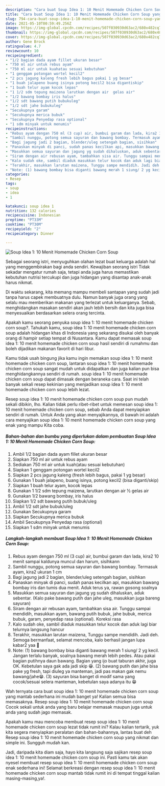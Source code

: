 ```yaml
---
description: "Cara buat Soup Idea 1: 10 Menit Homemade Chicken Corn Soup yang nikmat Untuk Jualan"
title: "Cara buat Soup Idea 1: 10 Menit Homemade Chicken Corn Soup yang nikmat Untuk Jualan"
slug: 794-cara-buat-soup-idea-1-10-menit-homemade-chicken-corn-soup-yang-nikmat-untuk-jualan
date: 2021-05-10T00:59:49.256Z
image: https://img-global.cpcdn.com/recipes/507f030930d63ac2/680x482cq70/soup-idea-1-10-menit-homemade-chicken-corn-soup-foto-resep-utama.jpg
thumbnail: https://img-global.cpcdn.com/recipes/507f030930d63ac2/680x482cq70/soup-idea-1-10-menit-homemade-chicken-corn-soup-foto-resep-utama.jpg
cover: https://img-global.cpcdn.com/recipes/507f030930d63ac2/680x482cq70/soup-idea-1-10-menit-homemade-chicken-corn-soup-foto-resep-utama.jpg
author: Gene Brock
ratingvalue: 4.7
reviewcount: 10
recipeingredient:
- "1/2 bagian dada ayam fillet ukuran besar"
- "750 ml air untuk rebus ayam"
- "750 ml air untuk kuahatau sesuai kebutuhan"
- "1 genggam potongan wortel kecil2"
- "2 pcs jagung kaleng fresh lebih bagus pakai 1 yg besar"
- "1 buah jalapeno buang isinya potong kecil2 bisa digantiskip"
- "1 buah telur ayam kocok lepas"
- "1 1/2 sdm tepung maizena larutkan dengan air  gelas air"
- "1/2 bawang bombay iris halus"
- "1/2 sdt bawang putih bubukuleg"
- "1/2 sdt jahe bubukuleg"
- "Secukupnya garam"
- "Secukupnya merica bubuk"
- "Secukupnya Penyedap rasa optional"
- "1 sdm minyak untuk menumis"
recipeinstructions:
- "Rebus ayam dengan 750 ml (3 cup) air, bumbui garam dan lada, kira2 10 menit sampai kaldunya muncul dan harum, sisihkann"
- "Sambil nunggu, potong semua sayuran dan bawang bombay. Termasuk ayam, kira2 ukuran 1 cm"
- "Bagi jagung jadi 2 bagian, blender/uleg setengah bagian, sisihkan"
- "Panaskan minyak di panci, sudah panas kecilkan api, masukkan bawang bombay iris dan tumis dua menit. Aduk terus ya, rawan gosong soalnya"
- "Masukkan semua sayuran dan jagung yg sudah dihaluskan, aduk sebentar. (Kalo pake bawang putih dan jahe uleg, masukkan juga bareng sayuran)"
- "Siram dengan air rebusan ayam, tambahkan sisa air. Tunggu sampai mendidih, masukkan ayam, bawang putih bubuk, jahe bubuk, merica bubuk, garam, penyedap rasa (optional). Koreksi rasa"
- "Kalo sudah oke, sambil diaduk masukkan telur kocok dan aduk lagi biar telurnya langsung hancur"
- "Terakhir, masukkan larutan maizena, Tunggu sampe mendidih. Jadi deh. Semoga bermanfaat, selamat mencoba, kalo berhasil jangan lupa kabar2 yaa 👋"
- "Note: (1) bawang bombay bisa diganti bawang merah 1 siung/ 2 yg kecil. Jangan terlalu banyak, soalnya bawang merah lebih pedes. Atau pakai bagian putihnya daun bawang. Bagian yang ijo buat taburan akhir, juga OK. Kebetulan saya gak ada jadi skip 😁. (2) bawang putih dan jahe bisa pake yg fresh, tapi diuleg ya manteman, jadi pas makan gak nemu bawang/jahe😁. (3) sayuran bisa banget di modif sama yang cocok/sesuai selera manteman, kebetulan saya adanya itu 😁"
categories:
- Resep
tags:
- soup
- idea
- 1

katakunci: soup idea 1 
nutrition: 132 calories
recipecuisine: Indonesian
preptime: "PT33M"
cooktime: "PT30M"
recipeyield: "2"
recipecategory: Dinner

---
```



![Soup Idea 1: 10 Menit Homemade Chicken Corn Soup](https://img-global.cpcdn.com/recipes/507f030930d63ac2/680x482cq70/soup-idea-1-10-menit-homemade-chicken-corn-soup-foto-resep-utama.jpg)

Sebagai seorang istri, menyuguhkan olahan lezat buat keluarga adalah hal yang menggembirakan bagi anda sendiri. Kewajiban seorang istri Tidak sekadar mengatur rumah saja, tetapi anda juga harus memastikan kebutuhan nutrisi tercukupi dan juga hidangan yang disantap anak-anak harus nikmat.

Di waktu  sekarang, kita memang mampu membeli santapan yang sudah jadi tanpa harus capek membuatnya dulu. Namun banyak juga orang yang selalu mau memberikan makanan yang terlezat untuk keluarganya. Sebab, menghidangkan masakan sendiri akan jauh lebih bersih dan kita juga bisa menyesuaikan berdasarkan selera orang tercinta. 



Apakah kamu seorang penyuka soup idea 1: 10 menit homemade chicken corn soup?. Tahukah kamu, soup idea 1: 10 menit homemade chicken corn soup adalah hidangan khas di Indonesia yang sekarang disukai oleh banyak orang di hampir setiap tempat di Nusantara. Kamu dapat memasak soup idea 1: 10 menit homemade chicken corn soup hasil sendiri di rumahmu dan boleh dijadikan makanan favorit di hari libur.

Kamu tidak usah bingung jika kamu ingin memakan soup idea 1: 10 menit homemade chicken corn soup, lantaran soup idea 1: 10 menit homemade chicken corn soup sangat mudah untuk didapatkan dan juga kalian pun bisa menghidangkannya sendiri di rumah. soup idea 1: 10 menit homemade chicken corn soup dapat dimasak dengan beraneka cara. Saat ini telah banyak sekali resep kekinian yang menjadikan soup idea 1: 10 menit homemade chicken corn soup lebih lezat.

Resep soup idea 1: 10 menit homemade chicken corn soup pun mudah sekali dibikin, lho. Kalian tidak perlu ribet-ribet untuk memesan soup idea 1: 10 menit homemade chicken corn soup, sebab Anda dapat menyiapkan sendiri di rumah. Untuk Anda yang akan menyajikannya, di bawah ini adalah cara menyajikan soup idea 1: 10 menit homemade chicken corn soup yang enak yang mampu Kita coba.

<!--inarticleads1-->

##### Bahan-bahan dan bumbu yang diperlukan dalam pembuatan Soup Idea 1: 10 Menit Homemade Chicken Corn Soup:

1. Ambil 1/2 bagian dada ayam fillet ukuran besar
1. Siapkan 750 ml air untuk rebus ayam
1. Sediakan 750 ml air untuk kuah(atau sesuai kebutuhan)
1. Siapkan 1 genggam potongan wortel kecil2
1. Siapkan 2 pcs jagung kaleng (fresh lebih bagus, pakai 1 yg besar)
1. Gunakan 1 buah jalapeno, buang isinya, potong kecil2 (bisa diganti/skip)
1. Siapkan 1 buah telur ayam, kocok lepas
1. Gunakan 1 1/2 sdm tepung maizena, larutkan dengan air ½ gelas air
1. Gunakan 1/2 bawang bombay, iris halus
1. Siapkan 1/2 sdt bawang putih bubuk/uleg
1. Ambil 1/2 sdt jahe bubuk/uleg
1. Gunakan Secukupnya garam
1. Siapkan Secukupnya merica bubuk
1. Ambil Secukupnya Penyedap rasa (optional)
1. Siapkan 1 sdm minyak untuk menumis




<!--inarticleads2-->

##### Langkah-langkah membuat Soup Idea 1: 10 Menit Homemade Chicken Corn Soup:

1. Rebus ayam dengan 750 ml (3 cup) air, bumbui garam dan lada, kira2 10 menit sampai kaldunya muncul dan harum, sisihkann
1. Sambil nunggu, potong semua sayuran dan bawang bombay. Termasuk ayam, kira2 ukuran 1 cm
1. Bagi jagung jadi 2 bagian, blender/uleg setengah bagian, sisihkan
1. Panaskan minyak di panci, sudah panas kecilkan api, masukkan bawang bombay iris dan tumis dua menit. Aduk terus ya, rawan gosong soalnya
1. Masukkan semua sayuran dan jagung yg sudah dihaluskan, aduk sebentar. (Kalo pake bawang putih dan jahe uleg, masukkan juga bareng sayuran)
1. Siram dengan air rebusan ayam, tambahkan sisa air. Tunggu sampai mendidih, masukkan ayam, bawang putih bubuk, jahe bubuk, merica bubuk, garam, penyedap rasa (optional). Koreksi rasa
1. Kalo sudah oke, sambil diaduk masukkan telur kocok dan aduk lagi biar telurnya langsung hancur
1. Terakhir, masukkan larutan maizena, Tunggu sampe mendidih. Jadi deh. Semoga bermanfaat, selamat mencoba, kalo berhasil jangan lupa kabar2 yaa 👋
1. Note: (1) bawang bombay bisa diganti bawang merah 1 siung/ 2 yg kecil. Jangan terlalu banyak, soalnya bawang merah lebih pedes. Atau pakai bagian putihnya daun bawang. Bagian yang ijo buat taburan akhir, juga OK. Kebetulan saya gak ada jadi skip 😁. (2) bawang putih dan jahe bisa pake yg fresh, tapi diuleg ya manteman, jadi pas makan gak nemu bawang/jahe😁. (3) sayuran bisa banget di modif sama yang cocok/sesuai selera manteman, kebetulan saya adanya itu 😁




Wah ternyata cara buat soup idea 1: 10 menit homemade chicken corn soup yang mantab sederhana ini mudah banget ya! Kalian semua bisa memasaknya. Resep soup idea 1: 10 menit homemade chicken corn soup Cocok sekali untuk anda yang baru belajar memasak maupun juga untuk anda yang sudah jago memasak.

Apakah kamu mau mencoba membuat resep soup idea 1: 10 menit homemade chicken corn soup lezat tidak rumit ini? Kalau kalian tertarik, yuk kita segera menyiapkan peralatan dan bahan-bahannya, lantas buat deh Resep soup idea 1: 10 menit homemade chicken corn soup yang nikmat dan simple ini. Sungguh mudah kan. 

Jadi, daripada kita diam saja, hayo kita langsung saja sajikan resep soup idea 1: 10 menit homemade chicken corn soup ini. Pasti kamu tak akan nyesel membuat resep soup idea 1: 10 menit homemade chicken corn soup enak sederhana ini! Selamat berkreasi dengan resep soup idea 1: 10 menit homemade chicken corn soup mantab tidak rumit ini di tempat tinggal kalian masing-masing,ya!.

